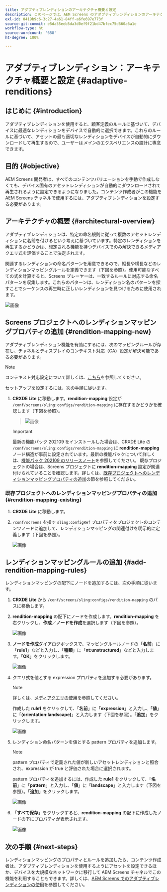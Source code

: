 ```yaml
---
title: アダプティブレンディションのアーキテクチャ概要と設定
description: このページでは、AEM Screens のアダプティブレンディションのアーキテクチャ概要と CRXDE Lite での設定について説明します。
exl-id: 0419b9c6-3c27-4a61-84ff-a6fe697e773f
source-git-commit: e5da55eeb5da3d0ef9f21bd47bfec75d660a6a1e
workflow-type: ht
source-wordcount: '658'
ht-degree: 100%

---
```


# アダプティブレンディション：アーキテクチャ概要と設定 {#adaptive-renditions}

## はじめに {#introduction}

アダプティブレンディションを使用すると、顧客定義のルールに基づいて、デバイスに最適なレンディションをデバイスで自動的に選択できます。これらのルールに基づいて、アセットの最も適切なレンディションをデバイスが自動的にダウンロードして再生するので、ユーザーは&#x200B;*メイン*&#x200B;のエクスペリエンスの設計に専念できます。

## 目的 {#objective}

AEM Screens 開発者は、すべてのコンテンツバリエーションを手動で作成しなくても、デバイス固有のアセットレンディションが自動的にダウンロードされて再生されるように設定できるようになりました。コンテンツ作成者がこの機能を AEM Screens チャネルで使用するには、アダプティブレンディションを設定する必要があります。

## アーキテクチャの概要 {#architectural-overview}

アダプティブレンディションは、特定の命名規則に従って複数のアセットレンディションに名前を付けるという考えに基づいています。特定のレンディションを再生するかどうかは、想定される機能を持つデバイスでのみ解決できるメディアクエリ式を評価することで決定されます。

関連するレンディションの命名パターンを用意できるので、縦長や横長などのレンディションマッピングルールを定義できます（下図を参照）。使用可能なすべての式を計算すると、Screens プレーヤーは、一致するルールに対応する命名パターンを収集します。これらのパターンは、レンディション名のパターンを探すことでシーケンスの再生時に正しいレンディションを見つけるために使用されます。

![画像](/help/user-guide/assets/adaptive-renditions/adaptive-renditions.png)

## Screens プロジェクトへのレンディションマッピングプロパティの追加 {#rendition-mapping-new}

アダプティブレンディション機能を有効にするには、次のマッピングルールが存在し、チャネルとディスプレイのコンテキスト対応（CA）設定が解決可能である必要があります。

>[!NOTE]
>コンテキスト対応設定について詳しくは、[こちら](https://sling.apache.org/documentation/bundles/context-aware-configuration/context-aware-configuration.html)を参照してください。

セットアップを設定するには、次の手順に従います。

1. **CRXDE Lite** に移動します。**rendition-mapping** 設定が `/conf/screens/sling:configs/rendition-mapping` に存在するかどうかを確認します（下図を参照）。

   >![画像](/help/user-guide/assets/adaptive-renditions/mapping-rules1.png)

   >[!IMPORTANT]
   >最新の機能パック 202109 をインストールした場合は、CRXDE Lite の `/conf/screens/sling:configs/rendition-mapping` に **rendition-mapping** ノード構造が事前に設定されています。最新の機能パックについて詳しくは、[機能パック 202109 のリリースノート](/help/user-guide/release-notes-fp-202109.md)を参照してください。
   >既存プロジェクトの場合は、Screens プロジェクトに **rendition-mapping** 設定が関連付けられていることを確認します。詳しくは、[既存プロジェクトへのレンディションマッピングプロパティの追加](#rendition-mapping-existing)の節を参照してください。

### 既存プロジェクトへのレンディションマッピングプロパティの追加 {#rendition-mapping-existing}

1. **CRXDE Lite** に移動します。

1. `/conf/screens` を指す `sling:configRef` プロパティをプロジェクトのコンテンツノードに追加して、レンディションマッピングの関連付けを明示的に定義します（下図を参照）。

   ![画像](/help/user-guide/assets/adaptive-renditions/renditon-mapping2.png)


## レンディションマッピングルールの追加 {#add-rendition-mapping-rules}

レンディションマッピングの配下にノードを追加するには、次の手順に従います。

1. **CRXDE Lite** から `/conf/screens/sling:configs/rendition-mapping` のパスに移動します。

1. **rendition-mapping** の配下にノードを作成します。**rendition-mapping** を右クリックし、**作成**／**ノードを作成**&#x200B;を選択します（下図を参照）。

   ![画像](/help/user-guide/assets/adaptive-renditions/add-node1.png)

1. **ノードを作成**&#x200B;ダイアログボックスで、マッピングルールノードの「**名前**」に「**rule1**」などと入力し、「**種類**」に「**nt:unstructured**」などと入力します。「**OK**」をクリックします。

   ![画像](/help/user-guide/assets/adaptive-renditions/add-node2.png)


1. クエリ式を値とする expression プロパティを追加する必要があります。

   >[!NOTE]
   >詳しくは、[メディアクエリの使用](https://developer.mozilla.org/ja-JP/docs/Web/CSS/Media_Queries/Using_media_queries)を参照してください。

   作成した **rule1** をクリックして、「**名前**」に「**expression**」と入力し、「**値**」に「**(orientation:landscape)**」と入力します（下図を参照）。「**追加**」をクリックします。

   ![画像](/help/user-guide/assets/adaptive-renditions/add-node3.png)

1. レンディション命名パターンを値とする pattern プロパティを追加します。

   >[!NOTE]
   >pattern プロパティで定義された値が新しいアセットレンディションと照合され、expression が true と評価された場合に選択されます。

   pattern プロパティを追加するには、作成した **rule1** をクリックして、「**名前**」に「**pattern**」と入力し、「**値**」に「**landscape**」と入力します（下図を参照）。「**追加**」をクリックします。

   ![画像](/help/user-guide/assets/adaptive-renditions/add-node4.png)

1. 「**すべて保存**」をクリックすると、**rendition-mapping** の配下に作成したノードの下にプロパティが表示されます。

   ![画像](/help/user-guide/assets/adaptive-renditions/add-node5.png)


## 次の手順 {#next-steps}

レンディションマッピングのプロパティとルールを追加したら、コンテンツ作成者は、アダプティブレンディションを使用するようにアセットを設定できるほか、デバイスを大規模なネットワークに移行して AEM Screens チャネルでこの機能を利用することもできます。詳しくは、[AEM Screens でのアダプティブレンディションの使用](/help/user-guide/using-adaptive-renditions.md)を参照してください。
